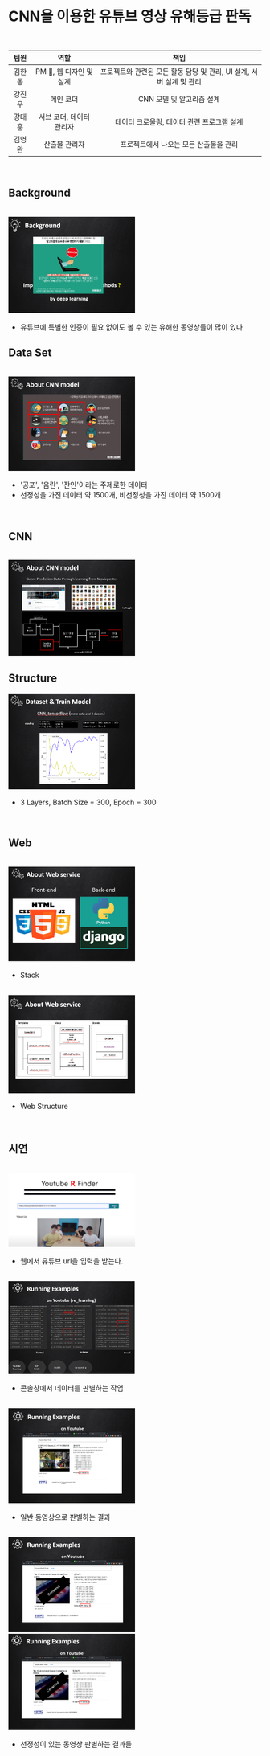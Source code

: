 # CNN을 이용한 유튜브 영상 유해등급 판독  

<br/>

|     팀원     |                       역할                        |          책임                        |
| :---------: | :----------------------------------------------: | :---------------------------------: |
|  김한동  |     PM &#128081;, 웹 디자인 및 설계     |   프로젝트와 관련된 모든 활동 담당 및 관리, UI 설계, 서버 설계 및 관리 |
|  강진우  | 메인 코더 |  CNN 모델 및 알고리즘 설계 |
|  강대훈  |  서브 코더, 데이터 관리자  |  데이터 크로울링, 데이터 관련 프로그램 설계  |
|  김영완  |     산출물 관리자          | 프로젝트에서 나오는 모든 산출물을 관리        |  

                       

<br/>
  
## **Background**  
<br/>
<img src="/test_img/1.PNG" width="50%" height="50%">  

- 유튜브에 특별한 인증이 필요 없이도 볼 수 있는 유해한 동영상들이 많이 있다


## Data Set
<br/>
<img src="/test_img/2.PNG" width="50%" height="50%"> 

- '공포', '음란', '잔인'이라는 주제로한 데이터  
- 선정성을 가진 데이터 약 1500개, 비선정성을 가진 데이터 약 1500개  

<br/>  

## CNN
<br/>
<img src="/test_img/4.PNG" width="50%" height="50%">

## Structure 

<img src="/test_img/5.PNG" width="50%" height="50%">

- 3 Layers, Batch Size = 300, Epoch = 300  

<br/>

## Web
<br/>
<img src="/test_img/6.PNG" width="50%" height="50%">

- Stack
<br/>
<img src="/test_img/7.PNG" width="50%" height="50%">

- Web Structure
<br/>

## 시연
<br/>

<img src="/test_img/12.PNG" width="50%" height="50%">

- 웹에서 유튜브 url을 입력을 받는다.
<br/>
<img src="/test_img/8.PNG" width="50%" height="50%">

- 콘솔창에서 데이터를 판별하는 작업
<br/>
<img src="/test_img/9.PNG" width="50%" height="50%">

- 일반 동영상으로 판별하는 결과
<br/>

<img src="/test_img/10.PNG" width="50%" height="50%">
<img src="/test_img/11.PNG" width="50%" height="50%">

- 선정성이 있는 동영상 판별하는 결과들
